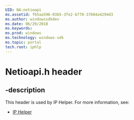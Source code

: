 ```yaml
---
UID: NA:netioapi
ms.assetid: f65aa596-03b5-3fe2-b778-37604a4294d3
ms.author: windowssdkdev
ms.date: 06/29/2018
ms.keywords: 
ms.prod: windows
ms.technology: windows-sdk
ms.topic: portal
tech.root: iphlp
---
```


# Netioapi.h header


## -description


This header is used by IP Helper. For more information, see:

- [IP Helper](../_iphlp)
